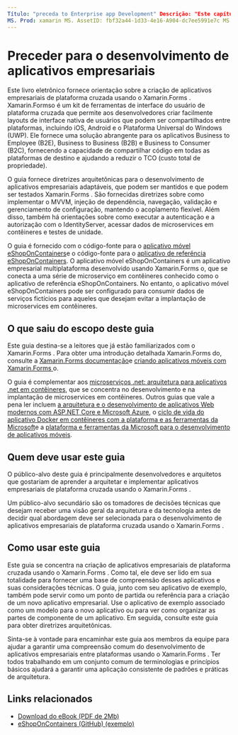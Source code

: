 ```yaml
---
Título: "preceda to Enterprise app Development" Descrição: "Este capítulo fornece um prefácio para padrões de aplicativos empresariais usando Xamarin.Forms ".
MS. Prod: xamarin MS. AssetID: fbf32a44-1d33-4e16-A904-dc7ee5991e7c MS. Technology: xamarin-Forms autor: davidbritch MS. Author: dabritch MS. Date: 08/07/2017 no-loc: [ Xamarin.Forms , Xamarin.Essentials ]
---
```


# <a name="preface-to-enterprise-app-development"></a>Preceder para o desenvolvimento de aplicativos empresariais

Este livro eletrônico fornece orientação sobre a criação de aplicativos empresariais de plataforma cruzada usando o Xamarin.Forms . Xamarin.Formso é um kit de ferramentas de interface do usuário de plataforma cruzada que permite aos desenvolvedores criar facilmente layouts de interface nativa de usuários que podem ser compartilhados entre plataformas, incluindo iOS, Android e o Plataforma Universal do Windows (UWP). Ele fornece uma solução abrangente para os aplicativos Business to Employee (B2E), Business to Business (B2B) e Business to Consumer (B2C), fornecendo a capacidade de compartilhar código em todas as plataformas de destino e ajudando a reduzir o TCO (custo total de propriedade).

O guia fornece diretrizes arquitetônicas para o desenvolvimento de aplicativos empresariais adaptáveis, que podem ser mantidos e que podem ser testados Xamarin.Forms . São fornecidas diretrizes sobre como implementar o MVVM, injeção de dependência, navegação, validação e gerenciamento de configuração, mantendo o acoplamento flexível. Além disso, também há orientações sobre como executar a autenticação e a autorização com o IdentityServer, acessar dados de microservices em contêineres e testes de unidade.

O guia é fornecido com o código-fonte para o [aplicativo móvel eShopOnContainers](https://github.com/dotnet-architecture/eShopOnContainers/tree/master/src/Mobile)e o código-fonte para o [aplicativo de referência eShopOnContainers](https://github.com/dotnet-architecture/eShopOnContainers). O aplicativo móvel eShopOnContainers é um aplicativo empresarial multiplataforma desenvolvido usando Xamarin.Forms o, que se conecta a uma série de microserviço em contêineres conhecido como o aplicativo de referência eShopOnContainers. No entanto, o aplicativo móvel eShopOnContainers pode ser configurado para consumir dados de serviços fictícios para aqueles que desejam evitar a implantação de microservices em contêineres.

## <a name="whats-left-out-of-this-guides-scope"></a>O que saiu do escopo deste guia

Este guia destina-se a leitores que já estão familiarizados com o Xamarin.Forms . Para obter uma introdução detalhada Xamarin.Forms do, consulte a [ Xamarin.Forms documentação](~/xamarin-forms/index.yml)e [criando aplicativos móveis com Xamarin.Forms ](https://aka.ms/xamformsebook)o.

O guia é complementar aos [microserviços .net: arquitetura para aplicativos .net em contêineres](https://aka.ms/microservicesebook), que se concentra no desenvolvimento e na implantação de microservices em contêineres. Outros guias que vale a pena ler incluem [a arquitetura e o desenvolvimento de aplicativos Web modernos com ASP.NET Core e Microsoft Azure](https://aka.ms/WebAppEbook), o [ciclo de vida do aplicativo Docker em contêineres com a plataforma e as ferramentas da Microsoft](https://aka.ms/dockerlifecycleebook)e a [plataforma e ferramentas da Microsoft para o desenvolvimento de aplicativos móveis](https://aka.ms/MobAppDev/StndPDF).

## <a name="who-should-use-this-guide"></a>Quem deve usar este guia

O público-alvo deste guia é principalmente desenvolvedores e arquitetos que gostariam de aprender a arquitetar e implementar aplicativos empresariais de plataforma cruzada usando o Xamarin.Forms .

Um público-alvo secundário são os tomadores de decisões técnicas que desejam receber uma visão geral da arquitetura e da tecnologia antes de decidir qual abordagem deve ser selecionada para o desenvolvimento de aplicativos empresariais de plataforma cruzada usando o Xamarin.Forms .

## <a name="how-to-use-this-guide"></a>Como usar este guia

Este guia se concentra na criação de aplicativos empresariais de plataforma cruzada usando o Xamarin.Forms . Como tal, ele deve ser lido em sua totalidade para fornecer uma base de compreensão desses aplicativos e suas considerações técnicas. O guia, junto com seu aplicativo de exemplo, também pode servir como um ponto de partida ou referência para a criação de um novo aplicativo empresarial. Use o aplicativo de exemplo associado como um modelo para o novo aplicativo ou para ver como organizar as partes de componente de um aplicativo. Em seguida, consulte este guia para obter diretrizes arquitetônicas.

Sinta-se à vontade para encaminhar este guia aos membros da equipe para ajudar a garantir uma compreensão comum do desenvolvimento de aplicativos empresariais entre plataformas usando o Xamarin.Forms . Ter todos trabalhando em um conjunto comum de terminologias e princípios básicos ajudará a garantir uma aplicação consistente de padrões e práticas de arquitetura.

## <a name="related-links"></a>Links relacionados

- [Download do eBook (PDF de 2Mb)](https://aka.ms/xamarinpatternsebook)
- [eShopOnContainers (GitHub) (exemplo)](https://github.com/dotnet-architecture/eShopOnContainers)
